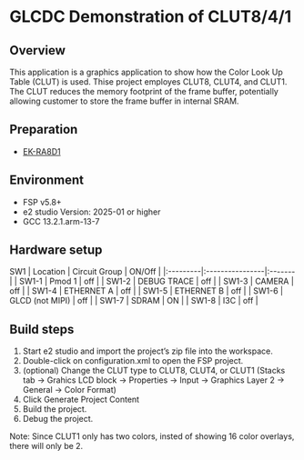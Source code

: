# GLCDC Demonstration of CLUT8/4/1

## Overview
This application is a graphics application to show how the Color Look Up Table (CLUT) is used. Thise project employes CLUT8, CLUT4, and CLUT1. The CLUT reduces the memory footprint of the frame buffer, potentially allowing customer to store the frame buffer in internal SRAM.



## Preparation
+ [EK-RA8D1](https://www.renesas.com/products/microcontrollers-microprocessors/ra-cortex-m-mcus/ek-ra8d1-evaluation-kit-ra8d1-mcu-group)

## Environment
* FSP v5.8+
* e2 studio Version: 2025-01 or higher
* GCC 13.2.1.arm-13-7

## Hardware setup
SW1
| Location | Circuit Group   | ON/Off |
|:---------|:----------------|:-------|
| SW1-1    | Pmod 1          | off    |
| SW1-2    | DEBUG TRACE     | off    |
| SW1-3    | CAMERA          | off    |
| SW1-4    | ETHERNET A      | off    |
| SW1-5    | ETHERNET B      | off    |
| SW1-6    | GLCD (not MIPI) | off    |
| SW1-7    | SDRAM           | ON     |
| SW1-8    | I3C             | off    |

## Build steps
1. Start e2 studio and import the project’s zip file into the workspace.
1. Double-click on configuration.xml to open the FSP project.
1. (optional) Change the CLUT type to CLUT8, CLUT4, or CLUT1 (Stacks tab -> Grahics LCD block -> Properties -> Input -> Graphics Layer 2 -> General -> Color Format)
1. Click Generate Project Content
1. Build the project.
1. Debug the project.

Note: Since CLUT1 only has two colors, insted of showing 16 color overlays, there will only be 2.